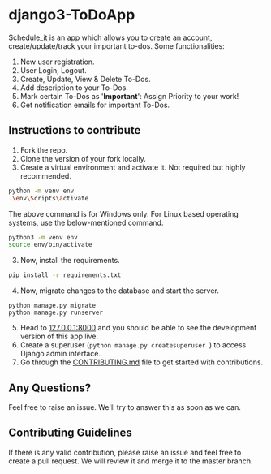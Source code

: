 # django3-ToDoApp
Schedule_it is an app which allows you to create an account, create/update/track your important to-dos.
Some functionalities:
1. New user registration.
2. User Login, Logout.
3. Create, Update, View & Delete To-Dos.
4. Add description to your To-Dos.
5. Mark certain To-Dos as '**Important**': Assign Priority to your work!
6. Get notification emails for important To-Dos.

## Instructions to contribute
1. Fork the repo.
2. Clone the version of your fork locally.
3. Create a virtual environment and activate it. Not required but highly recommended. 
```bash
python -m venv env
.\env\Scripts\activate
```
The above command is for Windows only. For Linux based operating systems, use the below-mentioned command. 
```bash
python3 -m venv env
source env/bin/activate
```
3. Now, install the requirements. 
```bash
pip install -r requirements.txt
```
4. Now, migrate changes to the database and start the server. 
```
python manage.py migrate
python manage.py runserver
```
5. Head to [127.0.0.1:8000](http://127.0.0.1:8000/) and you should be able to see the development version of this app live. 
6. Create a superuser (```python manage.py createsuperuser ```) to access Django admin interface.
7. Go through the [CONTRIBUTING.md](CONTRIBUTING.md) file to get started with contributions.


## Any Questions?
Feel free to raise an issue. We'll try to answer this as soon as we can. 

## Contributing Guidelines
If there is any valid contribution, please raise an issue and feel free to create a pull request. We will review it and merge it to the master branch. 

